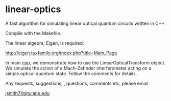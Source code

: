# linear-optics
A fast algorithm for simulating linear optical quantum circuits written in C++.

Compile with the Makefile.

The linear algebra, Eigen, is required:

  http://eigen.tuxfamily.org/index.php?title=Main_Page

In main.cpp, we demonstrate how to use the LinearOpticalTransform object. We simulate the action of a Mach-Zehnder interferometer acting on a simple optical quantum state. Follow the comments for details.

Any requests, suggestions, , questions, comments etc, please email

  jsmith74@tulane.edu
